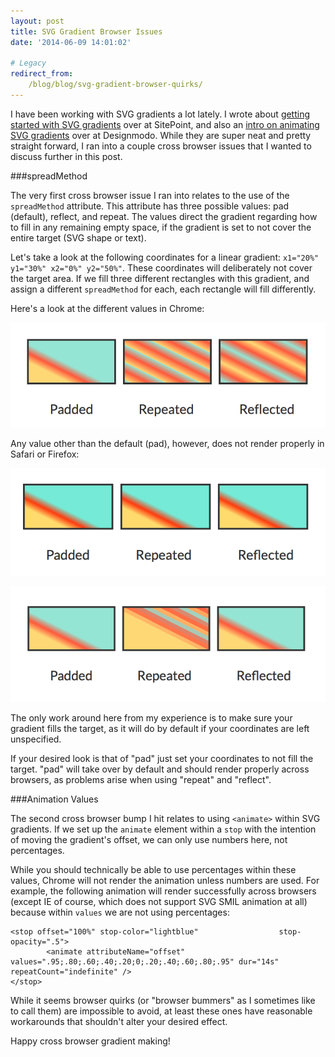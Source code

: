 ```yaml
---
layout: post
title: SVG Gradient Browser Issues
date: '2014-06-09 14:01:02'

# Legacy
redirect_from:
    /blog/blog/svg-gradient-browser-quirks/
---
```


I have been working with SVG gradients a lot lately. I wrote about [getting started with SVG gradients](http://www.sitepoint.com/getting-started-svg-gradients/) over at SitePoint, and also an [intro on animating SVG gradients](http://designmodo.com/animate-svg-gradients/) over at Designmodo. While they are super neat and pretty straight forward, I ran into a couple cross browser issues that I wanted to discuss further in this post.

###spreadMethod

The very first cross browser issue I ran into relates to the use of the `spreadMethod` attribute. This attribute has three possible values: pad (default), reflect, and repeat. The values direct the gradient regarding how to fill in any remaining empty space, if the gradient is set to not cover the entire target (SVG shape or text).

Let's take a look at the following coordinates for a linear gradient: `x1="20%" y1="30%" x2="0%" y2="50%"`. These coordinates will deliberately not cover the target area. If we fill three different rectangles with this gradient, and assign a different `spreadMethod` for each, each rectangle will fill differently.

Here's a look at the different values in Chrome:

![alt](/content/2014/Jun/Screen-Shot-2014-06-07-at-3-57-08-PM.png)

Any value other than the default (pad), however, does not render properly in Safari or Firefox:

![alt](/content/2014/Jun/Screen-Shot-2014-06-07-at-11-19-34-AM.png)

![alt](/content/2014/Jun/Screen-Shot-2014-06-07-at-11-20-03-AM.png)

The only work around here from my experience is to make sure your gradient fills the target, as it will do by default if your coordinates are left unspecified.

If your desired look is that of "pad" just set your coordinates to not fill the target. "pad" will take over by default and should render properly across browsers, as problems arise when using "repeat" and "reflect".

###Animation Values

The second cross browser bump I hit relates to using `<animate>` within SVG gradients. If we set up the `animate` element within a `stop` with the intention of moving the gradient's offset, we can only use numbers here, not percentages.

While you should technically be able to use percentages within these values, Chrome will not render the animation unless numbers are used. For example, the following animation will render successfully across browsers (except IE of course, which does not support SVG SMIL animation at all) because within `values` we are not using percentages:

	<stop offset="100%" stop-color="lightblue" 					stop-opacity=".5">
            <animate attributeName="offset" 					       values=".95;.80;.60;.40;.20;0;.20;.40;.60;.80;.95" dur="14s" repeatCount="indefinite" />
    </stop>

While it seems browser quirks (or "browser bummers" as I sometimes like to call them) are impossible to avoid, at least these ones have reasonable workarounds that shouldn't alter your desired effect.

Happy cross browser gradient making!

